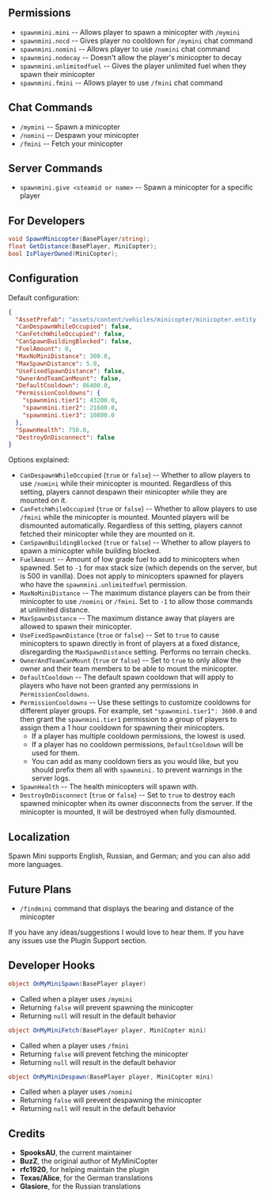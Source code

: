 ## Permissions

* `spawnmini.mini`  -- Allows player to spawn a minicopter with `/mymini`
* `spawnmini.nocd` -- Gives player no cooldown for `/mymini` chat command
* `spawnmini.nomini` -- Allows player to use `/nomini` chat command 
* `spawnmini.nodecay` -- Doesn't allow the player's minicopter to decay
* `spawnmini.unlimitedfuel` -- Gives the player unlimited fuel when they spawn their minicopter
* `spawnmini.fmini` -- Allows player to use `/fmini` chat command

## Chat Commands

* `/mymini` -- Spawn a minicopter
* `/nomini` -- Despawn your minicopter
* `/fmini` -- Fetch your minicopter

## Server Commands

* `spawnmini.give <steamid or name>` -- Spawn a minicopter for a specific player

## For Developers

```csharp
void SpawnMinicopter(BasePlayer/string);
float GetDistance(BasePlayer, MiniCopter);
bool IsPlayerOwned(MiniCopter);
```

## Configuration

Default configuration:
```json
{
  "AssetPrefab": "assets/content/vehicles/minicopter/minicopter.entity.prefab",
  "CanDespawnWhileOccupied": false,
  "CanFetchWhileOccupied": false,
  "CanSpawnBuildingBlocked": false,
  "FuelAmount": 0,
  "MaxNoMiniDistance": 300.0,
  "MaxSpawnDistance": 5.0,
  "UseFixedSpawnDistance": false,
  "OwnerAndTeamCanMount": false,
  "DefaultCooldown": 86400.0,
  "PermissionCooldowns": {
    "spawnmini.tier1": 43200.0,
    "spawnmini.tier2": 21600.0,
    "spawnmini.tier3": 10800.0
  },
  "SpawnHealth": 750.0,
  "DestroyOnDisconnect": false
}
```

Options explained:
* `CanDespawnWhileOccupied` (`true` or `false`) -- Whether to allow players to use `/nomini` while their minicopter is mounted. Regardless of this setting, players cannot despawn their minicopter while they are mounted on it.
* `CanFetchWhileOccupied` (`true` or `false`) -- Whether to allow players to use `/fmini` while the minicopter is mounted. Mounted players will be dismounted automatically. Regardless of this setting, players cannot fetched their minicopter while they are mounted on it.
* `CanSpawnBuildingBlocked` (`true` or `false`) -- Whether to allow players to spawn a minicopter while building blocked.
* `FuelAmount` -- Amount of low grade fuel to add to minicopters when spawned. Set to `-1` for max stack size (which depends on the server, but is 500 in vanilla). Does not apply to minicopters spawned for players who have the `spawnmini.unlimitedfuel` permission.
* `MaxNoMiniDistance` -- The maximum distance players can be from their minicopter to use `/nomini` or `/fmini`. Set to `-1` to allow those commands at unlimited distance.
* `MaxSpawnDistance` -- The maximum distance away that players are allowed to spawn their minicopter.
* `UseFixedSpawnDistance` (`true` or `false`) -- Set to `true` to cause minicopters to spawn directly in front of players at a fixed distance, disregarding the `MaxSpawnDistance` setting. Performs no terrain checks.
* `OwnerAndTeamCanMount` (`true` or `false`) -- Set to `true` to only allow the owner and their team members to be able to mount the minicopter.
* `DefaultCooldown` -- The default spawn cooldown that will apply to players who have not been granted any permissions in `PermissionCooldowns`.
* `PermissionCooldowns` -- Use these settings to customize cooldowns for different player groups. For example, set `"spawnmini.tier1": 3600.0` and then grant the `spawnmini.tier1` permission to a group of players to assign them a 1 hour cooldown for spawning their minicopters.
  * If a player has multiple cooldown permissions, the lowest is used.
  * If a player has no cooldown permissions, `DefaultCooldown` will be used for them.
  * You can add as many cooldown tiers as you would like, but you should prefix them all with `spawnmini.` to prevent warnings in the server logs.
* `SpawnHealth` -- The health minicopters will spawn with.
* `DestroyOnDisconnect` (`true` or `false`) -- Set to `true` to destroy each spawned minicopter when its owner disconnects from the server. If the minicopter is mounted, it will be destroyed when fully dismounted.

## Localization

Spawn Mini supports English, Russian, and German; and you can also add more languages.

## Future Plans

* `/findmini` command that displays the bearing and distance of the minicopter

If you have any ideas/suggestions I would love to hear them. If you have any issues use the Plugin Support section.

## Developer Hooks

```csharp
object OnMyMiniSpawn(BasePlayer player)
```
- Called when a player uses `/mymini`
- Returning `false` will prevent spawning the minicopter
- Returning `null` will result in the default behavior

```csharp
object OnMyMiniFetch(BasePlayer player, MiniCopter mini)
```
- Called when a player uses `/fmini`
- Returning `false` will prevent fetching the minicopter
- Returning `null` will result in the default behavior

```csharp
object OnMyMiniDespawn(BasePlayer player, MiniCopter mini)
```
- Called when a player uses `/nomini`
- Returning `false` will prevent despawning the minicopter
- Returning `null` will result in the default behavior

## Credits

* **SpooksAU**, the current maintainer
* **BuzZ**, the original author of MyMiniCopter
* **rfc1920**, for helping maintain the plugin
* **Texas/Alice**, for the German translations
* **Glasiore**, for the Russian translations

